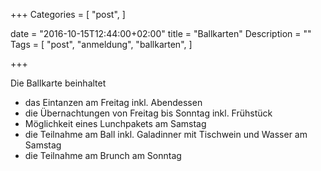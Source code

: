 +++
Categories = [
  "post",
]

date = "2016-10-15T12:44:00+02:00"
title = "Ballkarten"
Description = ""
Tags = [
  "post", "anmeldung",
  "ballkarten",
]

+++

Die Ballkarte beinhaltet

 - das Eintanzen am Freitag inkl. Abendessen
 - die Übernachtungen von Freitag bis Sonntag inkl. Frühstück
 - Möglichkeit eines Lunchpakets am Samstag
 - die Teilnahme am Ball inkl. Galadinner mit Tischwein und Wasser am Samstag
 - die Teilnahme am Brunch am Sonntag
